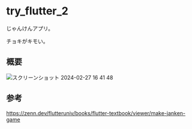# try_flutter_2

じゃんけんアプリ。

チョキがキモい。

## 概要

![スクリーンショット 2024-02-27 16 41 48](https://github.com/Takanaz/try_flutter_2/assets/141098473/0d8a77ad-e1c9-4050-91d8-ef39dd9b146e)

## 参考

https://zenn.dev/flutteruniv/books/flutter-textbook/viewer/make-janken-game
